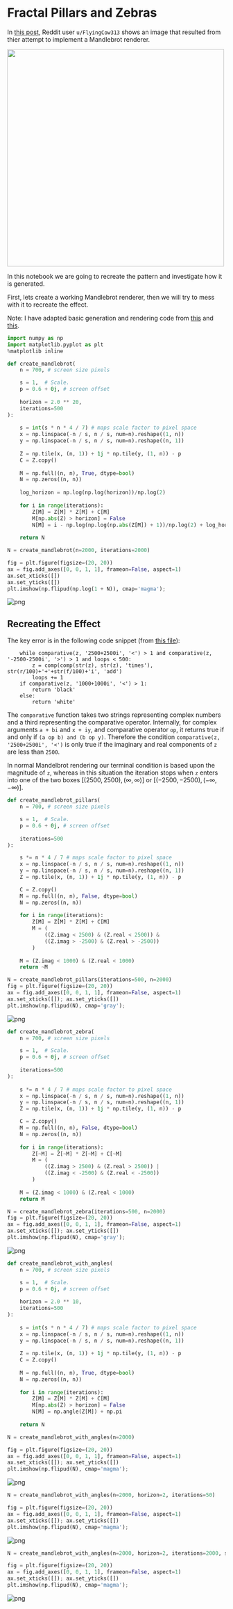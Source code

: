 
# Fractal Pillars and Zebras

In [this post](https://www.reddit.com/r/Python/comments/e4js7g/an_error_in_my_code_makes_the_mandelbrot_set_look/?utm_medium=android_app&utm_source=share), Reddit user `u/FlyingCow313` shows an image that resulted from thier attempt to implement a Mandlebrot renderer. 

<img src="https://preview.redd.it/y9qbirw5w1241.png?width=960&crop=smart&auto=webp&s=a3221afb618952aeee50371b7d33abe3db852dcc" width="500px"/>

In this notebook we are going to recreate the pattern and investigate how it is generated.

First, lets create a working Mandlebrot renderer, then we will try to mess with it to recreate the effect.

Note: I have adapted basic generation and rendering code from [this](https://tomroelandts.com/articles/how-to-compute-colorful-fractals-using-numpy-and-matplotlib) and [this](https://www.ibm.com/developerworks/community/blogs/jfp/entry/My_Christmas_Gift?lang=en).


```python
import numpy as np
import matplotlib.pyplot as plt
%matplotlib inline
```


```python
def create_mandlebrot(
    n = 700, # screen size pixels

    s = 1,  # Scale.
    p = 0.6 + 0j, # screen offset
    
    horizon = 2.0 ** 20,
    iterations=500
):
    
    s = int(s * n * 4 / 7) # maps scale factor to pixel space
    x = np.linspace(-n / s, n / s, num=n).reshape((1, n))
    y = np.linspace(-n / s, n / s, num=n).reshape((n, 1))
    
    Z = np.tile(x, (n, 1)) + 1j * np.tile(y, (1, n)) - p
    C = Z.copy()
    
    M = np.full((n, n), True, dtype=bool)
    N = np.zeros((n, n))
    
    log_horizon = np.log(np.log(horizon))/np.log(2)
    
    for i in range(iterations):
        Z[M] = Z[M] * Z[M] + C[M]
        M[np.abs(Z) > horizon] = False
        N[M] = i - np.log(np.log(np.abs(Z[M]) + 1))/np.log(2) + log_horizon
        
    return N
```


```python
N = create_mandlebrot(n=2000, iterations=2000)
```


```python
fig = plt.figure(figsize=(20, 20))
ax = fig.add_axes([0, 0, 1, 1], frameon=False, aspect=1)
ax.set_xticks([])
ax.set_yticks([])
plt.imshow(np.flipud(np.log(1 + N)), cmap='magma');
```


![png](output_4_0.png)


## Recreating the Effect

The key error is in the following code snippet (from [this file](https://github.com/TFC-343/Mandelbrot/blob/master/main.py)):
```
    while comparative(z, '2500+2500i', '<') > 1 and comparative(z, '-2500-2500i', '>') > 1 and loops < 500:
        z = comp(comp(str(z), str(z), 'times'), str(r/100)+'+'+str(f/100)+'i', 'add')
        loops += 1
    if comparative(z, '1000+1000i', '<') > 1:
        return 'black'
    else:
        return 'white'
```
The `comparative` function takes two strings representing complex numbers and a third representing the comparative operator. Internally, for complex arguments `a + bi` and `x + iy`, and comparative operator `op`, it returns true if and only if `(a op b) and (b op y)`. Therefore the condition `comparative(z, '2500+2500i', '<')` is only true if the imaginary and real components of `z` are less than `2500`.

In normal Mandelbrot rendering our terminal condition is based upon the magnitude of `z`, whereas in this situation the iteration stops when `z` enters into one of the two boxes  $[(2500, 2500), (\infty, \infty)]$ or $[(-2500, -2500), (-\infty, -\infty)]$.


```python
def create_mandlebrot_pillars(
    n = 700, # screen size pixels

    s = 1,  # Scale.
    p = 0.6 + 0j, # screen offset
    
    iterations=500
):

    s *= n * 4 / 7 # maps scale factor to pixel space
    x = np.linspace(-n / s, n / s, num=n).reshape((1, n))
    y = np.linspace(-n / s, n / s, num=n).reshape((n, 1))
    Z = np.tile(x, (n, 1)) + 1j * np.tile(y, (1, n)) - p

    C = Z.copy()
    M = np.full((n, n), False, dtype=bool)
    N = np.zeros((n, n))
    
    for i in range(iterations):
        Z[M] = Z[M] * Z[M] + C[M]
        M = (
            ((Z.imag < 2500) & (Z.real < 2500)) & 
            ((Z.imag > -2500) & (Z.real > -2500))
        )
    
    M = (Z.imag < 1000) & (Z.real < 1000)
    return ~M
```


```python
N = create_mandlebrot_pillars(iterations=500, n=2000)
fig = plt.figure(figsize=(20, 20))
ax = fig.add_axes([0, 0, 1, 1], frameon=False, aspect=1)
ax.set_xticks([]); ax.set_yticks([])
plt.imshow(np.flipud(N), cmap='gray');
```


![png](output_7_0.png)



```python
def create_mandlebrot_zebra(
    n = 700, # screen size pixels

    s = 1,  # Scale.
    p = 0.6 + 0j, # screen offset
    
    iterations=500
):
    
    s *= n * 4 / 7 # maps scale factor to pixel space
    x = np.linspace(-n / s, n / s, num=n).reshape((1, n))
    y = np.linspace(-n / s, n / s, num=n).reshape((n, 1))
    Z = np.tile(x, (n, 1)) + 1j * np.tile(y, (1, n)) - p

    C = Z.copy()
    M = np.full((n, n), False, dtype=bool)
    N = np.zeros((n, n))
    
    for i in range(iterations):
        Z[~M] = Z[~M] * Z[~M] + C[~M]
        M = (
            ((Z.imag > 2500) & (Z.real > 2500)) | 
            ((Z.imag < -2500) & (Z.real < -2500))
        )
    
    M = (Z.imag < 1000) & (Z.real < 1000)
    return M
```


```python
N = create_mandlebrot_zebra(iterations=500, n=2000)
fig = plt.figure(figsize=(20, 20))
ax = fig.add_axes([0, 0, 1, 1], frameon=False, aspect=1)
ax.set_xticks([]); ax.set_yticks([])
plt.imshow(np.flipud(N), cmap='gray');
```


![png](output_9_0.png)



```python
def create_mandlebrot_with_angles(
    n = 700, # screen size pixels

    s = 1,  # Scale.
    p = 0.6 + 0j, # screen offset
    
    horizon = 2.0 ** 10,
    iterations=500
):
    
    s = int(s * n * 4 / 7) # maps scale factor to pixel space
    x = np.linspace(-n / s, n / s, num=n).reshape((1, n))
    y = np.linspace(-n / s, n / s, num=n).reshape((n, 1))
    
    Z = np.tile(x, (n, 1)) + 1j * np.tile(y, (1, n)) - p
    C = Z.copy()
    
    M = np.full((n, n), True, dtype=bool)
    N = np.zeros((n, n))
    
    for i in range(iterations):
        Z[M] = Z[M] * Z[M] + C[M]
        M[np.abs(Z) > horizon] = False
        N[M] = np.angle(Z[M]) + np.pi
        
    return N
```


```python
N = create_mandlebrot_with_angles(n=2000)
```


```python
fig = plt.figure(figsize=(20, 20))
ax = fig.add_axes([0, 0, 1, 1], frameon=False, aspect=1)
ax.set_xticks([]); ax.set_yticks([])
plt.imshow(np.flipud(N), cmap='magma');
```


![png](output_12_0.png)



```python
N = create_mandlebrot_with_angles(n=2000, horizon=2, iterations=50)
```


```python
fig = plt.figure(figsize=(20, 20))
ax = fig.add_axes([0, 0, 1, 1], frameon=False, aspect=1)
ax.set_xticks([]); ax.set_yticks([])
plt.imshow(np.flipud(N), cmap='magma');
```


![png](output_14_0.png)



```python
N = create_mandlebrot_with_angles(n=2000, horizon=2, iterations=2000, s=2.5, p=1+0j)
```


```python
fig = plt.figure(figsize=(20, 20))
ax = fig.add_axes([0, 0, 1, 1], frameon=False, aspect=1)
ax.set_xticks([]); ax.set_yticks([])
plt.imshow(np.flipud(N), cmap='magma');
```


![png](output_16_0.png)



```python

```
